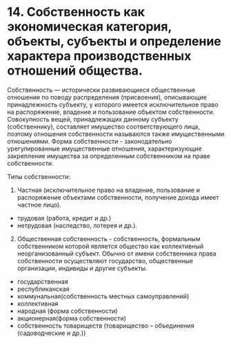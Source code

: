 # 14. Собственность как экономическая категория, объекты, субъекты и определение характера производственных отношений общества.

Собственность — исторически развивающиеся общественные отношения по поводу распределения (присвоения), описывающие принадлежность субъекту, у которого имеется исключительное право на распоряжение, владение и пользование объектом собственности. Совокупность вещей, принадлежащих данному субъекту (собственнику), составляет имущество соответствующего лица, поэтому отношения собственности называются также имущественными отношениями.
Форма собственности - законодательно урегулированные имущественные отношения, характеризующие закрепление имущества за определенным собственником на праве собственности.

Типы собственности:

1. Частная (исключительное право на владение, пользование и распоряжение объектами собственности, получение дохода имеет частное лицо).
- трудовая  (работа, кредит  и др.)
- нетрудовая (наследство, лотерея и др.).
2.  Общественная собственность - собственность, формальным собственником которой является общество как коллективный неорганизованный субъект. Обычно от имени собственника права собственности осуществляют государство, общественные организации, индивиды и другие субъекты.
- государственная
- республиканская
- коммунальная(собственность местных самоуправлений)
- коллективная
- народная  (форма собственности)
- акционерная(форма собственности)
- собственность товариществ (товарищество – объединения (садоводческие и др.))
